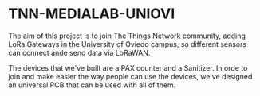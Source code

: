 # TNN-MEDIALAB-UNIOVI

The aim of this project is to join The Things Network community, adding LoRa Gateways in the University of Oviedo campus, so different sensors can connect ande send data via LoRaWAN.

The devices that we've built are a PAX counter and a Sanitizer. In orde to join and make easier the way people can use the devices, we've designed an universal PCB that can be used with all of them.
